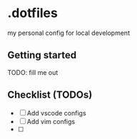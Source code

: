 # .dotfiles
my personal config for local development

## Getting started
TODO: fill me out

## Checklist (TODOs)
- [ ] Add vscode configs
- [ ] Add vim configs
- [ ] 